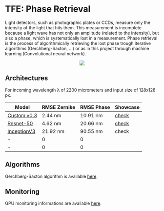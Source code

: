 # TFE: Phase Retrieval

Light detectors, such as photographic plates or CCDs, measure only the intensity of the light that hits them. This measurement is incomplete because a light wave has not only an amplitude (related to the intensity), but also a phase, which is systematically lost in a measurement. Phase retrieval is the process of algorithmically retrieving the lost phase trough iterative algorithms (Gerchberg-Saxton, ...) or as in this project through machine learning (Convolutional neural network).

<p align="center"><img src="https://github.com/pvanberg/phase-retrieval/blob/dev/assets/architecture.png" /></p>

## Architectures

For incoming wavelength λ of 2200 micrometers and input size of 128x128 px. 

| Model | RMSE Zernike | RMSE Phase | Showcase |
| --- | --- | --- | --- |
| [Custom v0.3](experiments/custom_v0.3) | 2.44 nm | 10.91 nm | [check](experiments/custom_v0.3/evaluation.ipynb) |
| [Resnet-50](experiments/resnet) | 4.62 nm | 20.66 nm | [check](experiments/resnet/evaluation.ipynb)  |
| [InceptionV3](experiments/inception)  | 21.92 nm | 90.55 nm | check |
| - | 0 | 0 |
| - | 0 | 0 |

## Algorithms

Gerchberg-Saxton algorithm is available [here](algorithms/Gerchberg–Saxton.ipynb).

## Monitoring

GPU monitoring informations are available [here](monitoring.ipynb).
